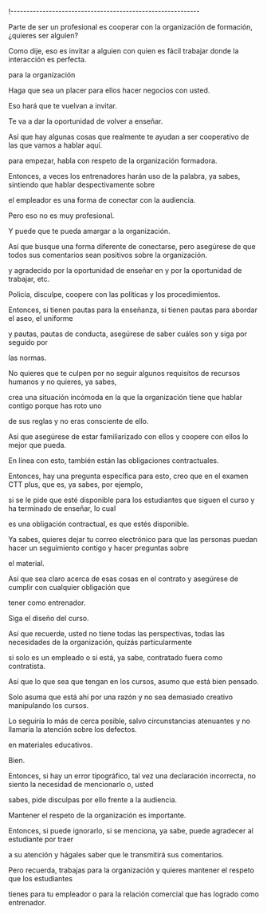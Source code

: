 !-----------------------------------------------------------

Parte de ser un profesional es cooperar con la organización de formación, ¿quieres ser alguien?

Como dije, eso es invitar a alguien con quien es fácil trabajar donde la interacción es perfecta.

para la organización

Haga que sea un placer para ellos hacer negocios con usted.

Eso hará que te vuelvan a invitar.

Te va a dar la oportunidad de volver a enseñar.

Así que hay algunas cosas que realmente te ayudan a ser cooperativo de las que vamos a hablar aquí.

para empezar, habla con respeto de la organización formadora.

Entonces, a veces los entrenadores harán uso de la palabra, ya sabes, sintiendo que hablar despectivamente sobre

el empleador es una forma de conectar con la audiencia.

Pero eso no es muy profesional.

Y puede que te pueda amargar a la organización.

Así que busque una forma diferente de conectarse, pero asegúrese de que todos sus comentarios sean positivos sobre la organización.

y agradecido por la oportunidad de enseñar en y por la oportunidad de trabajar, etc.

Policía, disculpe, coopere con las políticas y los procedimientos.

Entonces, si tienen pautas para la enseñanza, si tienen pautas para abordar el aseo, el uniforme

y pautas, pautas de conducta, asegúrese de saber cuáles son y siga por seguido por

las normas.

No quieres que te culpen por no seguir algunos requisitos de recursos humanos y no quieres, ya sabes,

crea una situación incómoda en la que la organización tiene que hablar contigo porque has roto uno

de sus reglas y no eras consciente de ello.

Así que asegúrese de estar familiarizado con ellos y coopere con ellos lo mejor que pueda.

En línea con esto, también están las obligaciones contractuales.

Entonces, hay una pregunta específica para esto, creo que en el examen CTT plus, que es, ya sabes, por ejemplo,

si se le pide que esté disponible para los estudiantes que siguen el curso y ha terminado de enseñar, lo cual

es una obligación contractual, es que estés disponible.

Ya sabes, quieres dejar tu correo electrónico para que las personas puedan hacer un seguimiento contigo y hacer preguntas sobre

el material.

Así que sea claro acerca de esas cosas en el contrato y asegúrese de cumplir con cualquier obligación que

tener como entrenador.

Siga el diseño del curso.

Así que recuerde, usted no tiene todas las perspectivas, todas las necesidades de la organización, quizás particularmente

si solo es un empleado o si está, ya sabe, contratado fuera como contratista.

Así que lo que sea que tengan en los cursos, asumo que está bien pensado.

Solo asuma que está ahí por una razón y no sea demasiado creativo manipulando los cursos.

Lo seguiría lo más de cerca posible, salvo circunstancias atenuantes y no llamaría la atención sobre los defectos.

en materiales educativos.

Bien.

Entonces, si hay un error tipográfico, tal vez una declaración incorrecta, no siento la necesidad de mencionarlo o, usted

sabes, pide disculpas por ello frente a la audiencia.

Mantener el respeto de la organización es importante.

Entonces, si puede ignorarlo, si se menciona, ya sabe, puede agradecer al estudiante por traer

a su atención y hágales saber que le transmitirá sus comentarios.

Pero recuerda, trabajas para la organización y quieres mantener el respeto que los estudiantes

tienes para tu empleador o para la relación comercial que has logrado como entrenador.